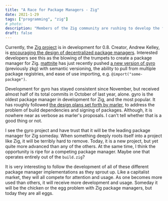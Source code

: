 ```yaml
---
title: "A Race for Package Managers - Zig"
date: 2021-1-29
tags: ["programming", "zig"]
# photo:
description: "Members of the Zig community are rushing to develop the first package managers."
draft: false
---
```


Currently, the [Zig project][1] is in development for 0.8. Creator, Andrew Kelley, is [encouraging the design of decentralized package managers][2]. Interested developers see this as the blowing of the trumpets to create a package manager for Zig. [mattnite](https://github.com/mattknite) has just recently pushed [a new version of gyro][3] (previously zkg) with semantic versioning, the ability to pull from multiple package registries, and ease of use importing, e.g. `@import("some-package")`.

Development for gyro has stayed consistent since November, but received almost half of its total commits in October of last year, alone. gyro is the oldest package manager in development for Zig, and the most popular. It has roughly followed [the design plans set forth by marler][4], to address the problem of build dependencies and signing of packages. Although, it is nowhere near as verbose as marler's proposals. I can't tell whether that is a good thing or not.

I see the gyro project and have trust that it will be the leading package manager for Zig someday. When something deeply roots itself into a project like Zig, it will be terribly hard to remove. Today, it is a new project, but yet quite more advanced than any of the others. At the same time, I think the opportunity is ripe for a competing package manager. Maybe one that operates entirely out of the `build.zig`?

It is very interesting to follow the development of all of these different package manager implementations as they sprout up. Like a capitalist market, they will all compete for attention and usage. As one becomes more used than others, it will receive more development and usage. Someday it will be the chicken or the egg problem with Zig package managers, but today they are all eggs.

[1]: https://ziglang.org
[2]: https://github.com/ziglang/zig/issues/943#issuecomment-383610569
[3]: https://github.com/mattnite/gyro/releases/tag/0.1.0
[4]: https://github.com/marler8997/zig-package-manager
